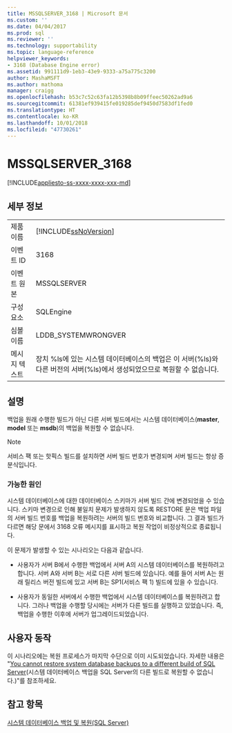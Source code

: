 ```yaml
---
title: MSSQLSERVER_3168 | Microsoft 문서
ms.custom: ''
ms.date: 04/04/2017
ms.prod: sql
ms.reviewer: ''
ms.technology: supportability
ms.topic: language-reference
helpviewer_keywords:
- 3168 (Database Engine error)
ms.assetid: 991111d9-1eb3-43e9-9333-a75a775c3200
author: MashaMSFT
ms.author: mathoma
manager: craigg
ms.openlocfilehash: b53c7c52c63fa12b5398b8b09ffeec50262ad9a6
ms.sourcegitcommit: 61381ef939415fe019285def9450d7583df1fed0
ms.translationtype: HT
ms.contentlocale: ko-KR
ms.lasthandoff: 10/01/2018
ms.locfileid: "47730261"
---
```

# <a name="mssqlserver3168"></a>MSSQLSERVER_3168
[!INCLUDE[appliesto-ss-xxxx-xxxx-xxx-md](../../includes/appliesto-ss-xxxx-xxxx-xxx-md.md)]
  
## <a name="details"></a>세부 정보  
  
|||  
|-|-|  
|제품 이름|[!INCLUDE[ssNoVersion](../../includes/ssnoversion-md.md)]|  
|이벤트 ID|3168|  
|이벤트 원본|MSSQLSERVER|  
|구성 요소|SQLEngine|  
|심볼 이름|LDDB_SYSTEMWRONGVER|  
|메시지 텍스트|장치 %ls에 있는 시스템 데이터베이스의 백업은 이 서버(%ls)와 다른 버전의 서버(%ls)에서 생성되었으므로 복원할 수 없습니다.|  
  
## <a name="explanation"></a>설명  
백업을 원래 수행한 빌드가 아닌 다른 서버 빌드에서는 시스템 데이터베이스(**master**, **model** 또는 **msdb**)의 백업을 복원할 수 없습니다.  
  
> [!NOTE]  
> 서비스 팩 또는 핫픽스 빌드를 설치하면 서버 빌드 번호가 변경되며 서버 빌드는 항상 증분식입니다.  
  
### <a name="possible-causes"></a>가능한 원인  
시스템 데이터베이스에 대한 데이터베이스 스키마가 서버 빌드 간에 변경되었을 수 있습니다. 스키마 변경으로 인해 불일치 문제가 발생하지 않도록 RESTORE 문은 백업 파일의 서버 빌드 번호를 백업을 복원하려는 서버의 빌드 번호와 비교합니다. 그 결과 빌드가 다르면 해당 문에서 3168 오류 메시지를 표시하고 복원 작업이 비정상적으로 종료됩니다.  
  
이 문제가 발생할 수 있는 시나리오는 다음과 같습니다.  
  
-   사용자가 서버 B에서 수행한 백업에서 서버 A의 시스템 데이터베이스를 복원하려고 합니다. 서버 A와 서버 B는 서로 다른 서버 빌드에 있습니다. 예를 들어 서버 A는 원래 릴리스 버전 빌드에 있고 서버 B는 SP1(서비스 팩 1) 빌드에 있을 수 있습니다.  
  
-   사용자가 동일한 서버에서 수행한 백업에서 시스템 데이터베이스를 복원하려고 합니다. 그러나 백업을 수행할 당시에는 서버가 다른 빌드를 실행하고 있었습니다. 즉, 백업을 수행한 이후에 서버가 업그레이드되었습니다.  
  
## <a name="user-action"></a>사용자 동작  
이 시나리오에는 복원 프로세스가 마지막 수단으로 이미 시도되었습니다. 자세한 내용은 "[You cannot restore system database backups to a different build of SQL Server](http://support.microsoft.com/kb/264474)(시스템 데이터베이스 백업을 SQL Server의 다른 빌드로 복원할 수 없습니다.)"를 참조하세요.  
  
## <a name="see-also"></a>참고 항목  
[시스템 데이터베이스 백업 및 복원&#40;SQL Server&#41;](~/relational-databases/backup-restore/back-up-the-transaction-log-when-the-database-is-damaged-sql-server.md)  
  
